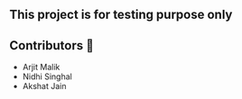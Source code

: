 ## This project is for testing purpose only

## Contributors :adult: 

- Arjit Malik
- Nidhi Singhal
- Akshat Jain
